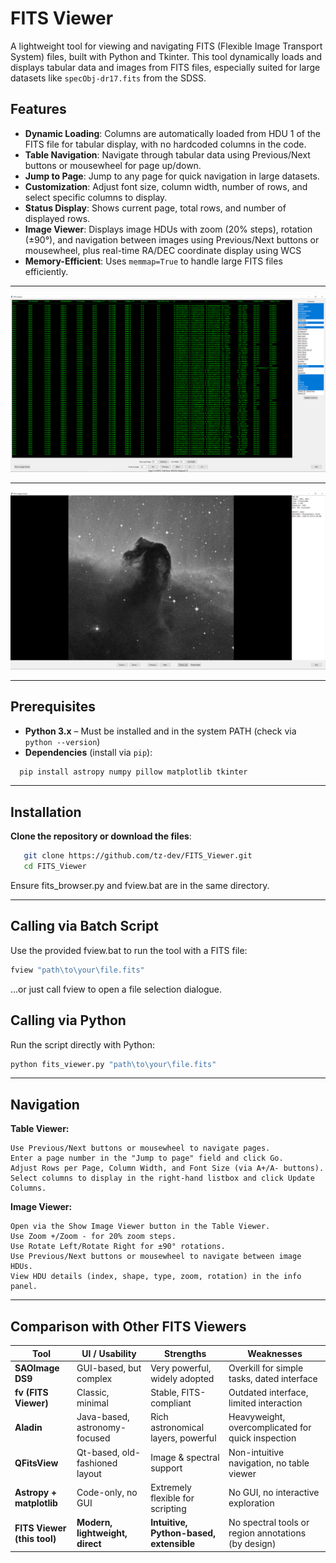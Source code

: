 # FITS Viewer

A lightweight tool for viewing and navigating FITS (Flexible Image Transport System) files, built with Python and Tkinter. This tool dynamically loads and displays tabular data and images from FITS files, especially suited for large datasets like `specObj-dr17.fits` from the SDSS.

## Features

- **Dynamic Loading**: Columns are automatically loaded from HDU 1 of the FITS file for tabular display, with no hardcoded columns in the code.
- **Table Navigation**: Navigate through tabular data using Previous/Next buttons or mousewheel for page up/down.
- **Jump to Page**: Jump to any page for quick navigation in large datasets.
- **Customization**: Adjust font size, column width, number of rows, and select specific columns to display.
- **Status Display**: Shows current page, total rows, and number of displayed rows.
- **Image Viewer**: Displays image HDUs with zoom (20% steps), rotation (±90°), and navigation between images using Previous/Next buttons or mousewheel, plus real-time RA/DEC coordinate display using WCS
- **Memory-Efficient**: Uses `memmap=True` to handle large FITS files efficiently.

---

![FITS Viewer Screenshot](img/screenshot_1.png)

---

![FITS Viewer Screenshot](img/screenshot_2.png)

---

## Prerequisites

- **Python 3.x** – Must be installed and in the system PATH (check via `python --version`)
- **Dependencies** (install via `pip`):

```bash
  pip install astropy numpy pillow matplotlib tkinter
```

---

## Installation

**Clone the repository or download the files**:
```bash
   git clone https://github.com/tz-dev/FITS_Viewer.git
   cd FITS_Viewer
```
Ensure fits_browser.py and fview.bat are in the same directory.

---

## Calling via Batch Script

Use the provided fview.bat to run the tool with a FITS file:
```bash
fview "path\to\your\file.fits"
```
...or just call fview to open a file selection dialogue.

## Calling via Python

Run the script directly with Python:
```bash
python fits_viewer.py "path\to\your\file.fits"
```

---

## Navigation

**Table Viewer:**

    Use Previous/Next buttons or mousewheel to navigate pages.
    Enter a page number in the "Jump to page" field and click Go.
    Adjust Rows per Page, Column Width, and Font Size (via A+/A- buttons).
    Select columns to display in the right-hand listbox and click Update Columns.

**Image Viewer:**

    Open via the Show Image Viewer button in the Table Viewer.
    Use Zoom +/Zoom - for 20% zoom steps.
    Use Rotate Left/Rotate Right for ±90° rotations.
    Use Previous/Next buttons or mousewheel to navigate between image HDUs.
    View HDU details (index, shape, type, zoom, rotation) in the info panel.

---

## Comparison with Other FITS Viewers

| Tool                   | UI / Usability                     | Strengths                                   | Weaknesses                                           |
|------------------------|------------------------------------|---------------------------------------------|------------------------------------------------------|
| **SAOImage DS9**       | GUI-based, but complex             | Very powerful, widely adopted               | Overkill for simple tasks, dated interface           |
| **fv (FITS Viewer)**   | Classic, minimal                   | Stable, FITS-compliant                      | Outdated interface, limited interaction              |
| **Aladin**             | Java-based, astronomy-focused      | Rich astronomical layers, powerful          | Heavyweight, overcomplicated for quick inspection    |
| **QFitsView**          | Qt-based, old-fashioned layout     | Image & spectral support                    | Non-intuitive navigation, no table viewer            |
| **Astropy + matplotlib** | Code-only, no GUI                | Extremely flexible for scripting            | No GUI, no interactive exploration                   |
| **FITS Viewer (this tool)** | **Modern, lightweight, direct** | **Intuitive, Python-based, extensible**     | No spectral tools or region annotations (by design)  |

